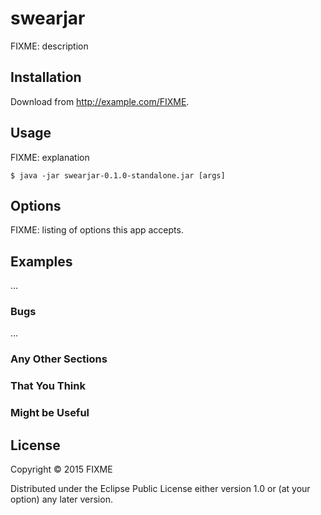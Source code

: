 # swearjar

FIXME: description

## Installation

Download from http://example.com/FIXME.

## Usage

FIXME: explanation

    $ java -jar swearjar-0.1.0-standalone.jar [args]

## Options

FIXME: listing of options this app accepts.

## Examples

...

### Bugs

...

### Any Other Sections
### That You Think
### Might be Useful

## License

Copyright © 2015 FIXME

Distributed under the Eclipse Public License either version 1.0 or (at
your option) any later version.
